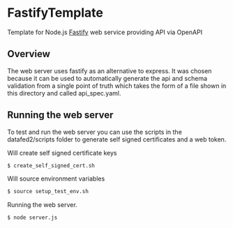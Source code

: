 # FastifyTemplate

Template for Node.js [Fastify](https://www.fastify.io/) web service providing
API via OpenAPI

## Overview

The web server uses fastify as an alternative to express. It was chosen because
it can be used to automatically generate the api and schema validation from a
single point of truth which takes the form of a file shown in this directory
and called api_spec.yaml. 

## Running the web server

To test and run the web server you can use the scripts in the datafed2/scripts
folder to generate self signed certificates and a web token.

Will create self signed certificate keys

```bash
$ create_self_signed_cert.sh
```

Will source environment variables

```bash
$ source setup_test_env.sh
```

Running the web server.

```bash
$ node server.js
```
